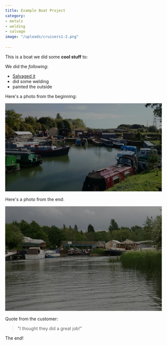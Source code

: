 ```yaml
---
title: Example Boat Project
category:
- metals
- welding
- salvage
image: "/uploads/cruisers1-2.png"

---
```

This is a boat we did some **cool stuff** to:

We did the _following_:

* [Salvaged it](oxfordcruisers.com "Salvaged it")
* did some welding
* painted the outside

Here's a photo from the beginning:

![](/uploads/cruisers2-3.jpg)

Here's a photo from the end:

![](/uploads/cruisers3-3.jpg)

Quote from the customer:

> "I thought they did a great job!"

The end!